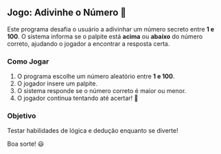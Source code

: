 ## Jogo: Adivinhe o Número 🎯  

Este programa desafia o usuário a adivinhar um número secreto entre **1 e 100**. O sistema informa se o palpite está **acima** ou **abaixo** do número correto, ajudando o jogador a encontrar a resposta certa.  

### Como Jogar  
1. O programa escolhe um número aleatório entre **1 e 100**.  
2. O jogador insere um palpite.  
3. O sistema responde se o número correto é maior ou menor.  
4. O jogador continua tentando até acertar! 🎉 

### Objetivo  
Testar habilidades de lógica e dedução enquanto se diverte!  

Boa sorte! 😃  
